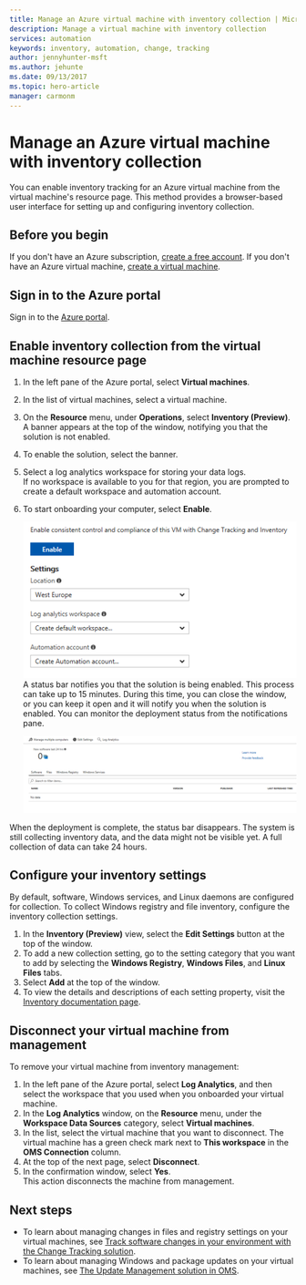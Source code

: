```yaml
---
title: Manage an Azure virtual machine with inventory collection | Microsoft Docs 
description: Manage a virtual machine with inventory collection
services: automation 
keywords: inventory, automation, change, tracking
author: jennyhunter-msft
ms.author: jehunte
ms.date: 09/13/2017
ms.topic: hero-article
manager: carmonm
---
```


# Manage an Azure virtual machine with inventory collection

You can enable inventory tracking for an Azure virtual machine from the virtual machine's resource page. This method provides a browser-based user interface for setting up and configuring inventory collection.

## Before you begin
If you don't have an Azure subscription, [create a free account](https://azure.microsoft.com/free/).
If you don't have an Azure virtual machine, [create a virtual machine](https://docs.microsoft.com/azure/virtual-machines/windows/quick-create-portal).

## Sign in to the Azure portal
Sign in to the [Azure portal](https://portal.azure.com/).

## Enable inventory collection from the virtual machine resource page

1. In the left pane of the Azure portal, select **Virtual machines**.
2. In the list of virtual machines, select a virtual machine.
3. On the **Resource** menu, under **Operations**, select **Inventory (Preview)**.  
    A banner appears at the top of the window, notifying you that the solution is not enabled. 
4. To enable the solution, select the banner.
5. Select a log analytics workspace for storing your data logs.  
    If no workspace is available to you for that region, you are prompted to create a default workspace and automation account. 
6. To start onboarding your computer, select **Enable**.

   ![View onboarding options](./media/automation-vm-inventory/inventory-onboarding-options.png)  
    A status bar notifies you that the solution is being enabled. This process can take up to 15 minutes. During this time, you can close the window, or you can keep it open and it will notify you when the solution is enabled. You can monitor the deployment status from the notifications pane.

   ![View the inventory solution immediately after onboarding](./media/automation-vm-inventory/inventory-onboarded.png)

When the deployment is complete, the status bar disappears. The system is still collecting inventory data, and the data might not be visible yet. A full collection of data can take 24 hours.

## Configure your inventory settings

By default, software, Windows services, and Linux daemons are configured for collection. To collect Windows registry and file inventory, configure the inventory collection settings.

1. In the **Inventory (Preview)** view, select the **Edit Settings** button at the top of the window.
2. To add a new collection setting, go to the setting category that you want to add by selecting the **Windows Registry**, **Windows Files**, and **Linux Files** tabs. 
3. Select **Add** at the top of the window.
4. To view the details and descriptions of each setting property, visit the [Inventory documentation page](https://aka.ms/configinventorydocs).

## Disconnect your virtual machine from management

To remove your virtual machine from inventory management:

1. In the left pane of the Azure portal, select **Log Analytics**, and then select the workspace that you used when you onboarded your virtual machine.
2. In the **Log Analytics** window, on the **Resource** menu, under the **Workspace Data Sources** category, select **Virtual machines**. 
3. In the list, select the virtual machine that you want to disconnect. The virtual machine has a green check mark next to **This workspace** in the **OMS Connection** column. 
4. At the top of the next page, select **Disconnect**.
5. In the confirmation window, select **Yes**.  
    This action disconnects the machine from management.

## Next steps

* To learn about managing changes in files and registry settings on your virtual machines, see [Track software changes in your environment with the Change Tracking solution](../log-analytics/log-analytics-change-tracking.md).
* To learn about managing Windows and package updates on your virtual machines, see [The Update Management solution in OMS](../operations-management-suite/oms-solution-update-management.md).
